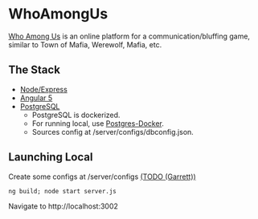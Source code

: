 # WhoAmongUs
[Who Among Us](https://whoamong.us) is an online platform for a communication/bluffing game, similar to Town of Mafia, Werewolf, Mafia, etc.

## The Stack
* [Node/Express](https://github.com/garrett-is-a-swann/WhoAmongUs/tree/master/server)
* [Angular 5](https://github.com/garrett-is-a-swann/WhoAmongUs/tree/master/client)
* [PostgreSQL](https://github.com/garrett-is-a-swann/WhoAmongUs/tree/master/server/db)
    * PostgreSQL is dockerized. 
    * For running local, use [Postgres-Docker](https://hub.docker.com/_/postgres/). 
    * Sources config at /server/configs/dbconfig.json.

## Launching Local
Create some configs at /server/configs [(TODO (Garrett))](https://github.com/garrett-is-a-swann/WhoAmongUs/# "Create example configs for repo.")
```
ng build; node start server.js
```
Navigate to http://localhost:3002
